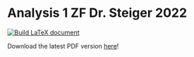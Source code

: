 # Analysis 1 ZF Dr. Steiger 2022

[![Build LaTeX document](../../actions/workflows/main.yml/badge.svg)](../../actions/workflows/main.yml)


Download the latest PDF version [here](../../releases/latest)!

